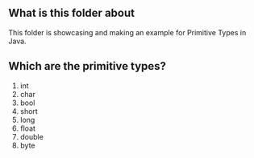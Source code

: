 ## What is this folder about
This folder is showcasing and making an example for Primitive Types in Java. 

## Which are the primitive types? 
1. int
2. char
3. bool
4. short
5. long
6. float
7. double
8. byte
